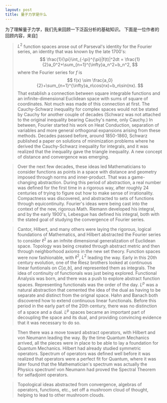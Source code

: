 ```yaml
---
layout: post
title: 量子力学是什么
---
```

为了理解量子力学，我们先来回顾一下泛函分析的基础知识。
下面是一位作者的回顾内容，来自[1](https://math.stackexchange.com/posts/1649963/)

> $L^2$ function spaces arose out of Parseval's identity for the Fourier series, an identity that was known by the late 1700's:
$$
          \frac{1}{\pi}\int_{-\pi}^{\pi}|f(t)|^2dt = \frac{1}{2}a_0^2+\sum_{n=1}^{\infty}a_n^2+b_n^2,
$$
where the Fourier series for $f$ is
$$
                 f(x) \sim \frac{a_0}{2}+\sum_{n=1}^{\infty}a_n\cos(nx)+b_n\sin(nx).
$$
That establish a connection between square integrable functions and an infinite-dimensional Euclidean space with sums of square of coordinates. Not much was made of this connection at first. The Cauchy-Schwarz inequality for complex spaces would not be stated by Cauchy for another couple of decades (Schwarz was not attached to the original inequality bearing Cauchy's name, only Cauchy.) In between, Fourier started his work on Heat Conduction, separation of variables and more general orthogonal expansions arising from these methods. Decades passed before, around 1850-1860, Schwarz published a paper on solutions of minimization problems where he derived the Cauchy-Schwarz inequality for integrals, and it was realized that the inequality gave the triangle inequality. A new concept of distance and convergence was emerging.

> Over the next few decades, these ideas led Mathematicians to consider functions as points in a space with distance and geometry imposed through norms and inner-product. That was a game-changing abstraction. During this period of abstraction, a real number was defined for the first time in a rigorous way, after roughly 24 centuries of trying to figure out how to make sense of irrationality. Compactness was discovered, and abstracted to sets of functions through equicontinuity. Fourier's ideas were being cast into the context of the new, rigorous Math. Riemann developed his integral, and by the early 1900's, Lebesgue has defined his integral, both with the stated goal of studying the convergence of Fourier series.

> Cantor, Hilbert, and many others were laying the rigorous, logical foundations of Mathematics, and Hilbert abstracted the Fourier series to consider $\ell^2$ as an infnite dimensional generalization of Euclidean space. Topology was being created through abstract metric and then through neighborhood axioms in the new set theory. Function spaces were now fashionable, with $\ell^2$, $L^2$ leading the way. Early in this 20th century evolution, one of the Riesz brothers looked at continuous linear funtionals on $C[a,b]$, and represented them as integrals. The idea of continuity of functionals was just being explored. Functional Analysis was born, and there was a push to explore abstract function spaces. Representing functionals was the order of the day. $L^p$ was a natural abstraction that cemented the idea of the dual as having to be separate and distinct from the orignal space. Hahn and Banach both discovered how to extend continuous linear functionals. Before this period in the early part of the 20th century, there was no distinction of a space and a dual. $L^p$ spaces became an important part of decoupling the space and its dual, and providing convincing evidence that it was necessary to do so.

> Then there was a move toward abstract operators, with Hilbert and von Neumann leading the way. By the time Quantum Mechanics arrived, all the pieces were in place to be able to lay a foundation for Quantum Mechanics. Hilbert had already studied symmetric operators. Spectrum of operators was defined well before it was realized that operators were a perfect fit for Quantum, where it was later found that the Mathematician's spectrum was actually the Physics spectrum! von Neumann had proved the Spectral Theorem for selfadjoint operators.

> Topological ideas abstracted from convergence, algebras of operators, functions, etc., set off a mushroom cloud of thought, helping to lead to other mushroom clouds.

